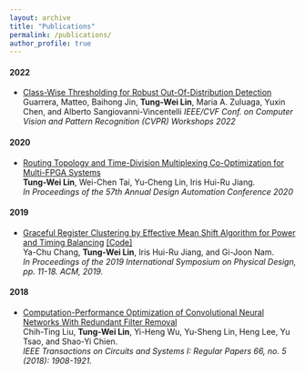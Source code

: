 ```yaml
---
layout: archive
title: "Publications"
permalink: /publications/
author_profile: true
---
```

#### 2022 
- [Class-Wise Thresholding for Robust Out-Of-Distribution Detection](https://waynelin567.github.io/files/class.pdf)    
Guarrera, Matteo, Baihong Jin, **Tung-Wei Lin**, Maria A. Zuluaga, Yuxin Chen, and Alberto Sangiovanni-Vincentelli
*IEEE/CVF Conf. on Computer Vision and Pattern Recognition (CVPR) Workshops 2022*

#### 2020 
- [Routing Topology and Time-Division Multiplexing Co-Optimization for Multi-FPGA Systems](https://waynelin567.github.io/files/FPGA_TDM.pdf)    
**Tung-Wei Lin**, Wei-Chen Tai, Yu-Cheng Lin, Iris Hui-Ru Jiang.   
*In Proceedings of the 57th Annual Design Automation Conference 2020*

#### 2019
- [Graceful Register Clustering by Effective Mean Shift Algorithm for Power and Timing Balancing](https://waynelin567.github.io/files/meanshift.pdf) [[Code]](https://waynelin567.github.io/softwares/)     
Ya-Chu Chang, **Tung-Wei Lin**, Iris Hui-Ru Jiang, and Gi-Joon Nam.   
*In Proceedings of the 2019 International Symposium on Physical Design, pp. 11-18. ACM, 2019.*   

#### 2018   
- [Computation-Performance Optimization of Convolutional Neural Networks With Redundant Filter Removal](https://waynelin567.github.io/files/CPO.pdf)    
Chih-Ting Liu, **Tung-Wei Lin**, Yi-Heng Wu, Yu-Sheng Lin, Heng Lee, Yu Tsao, and Shao-Yi Chien.    
*IEEE Transactions on Circuits and Systems I: Regular Papers 66, no. 5 (2018): 1908-1921.*


